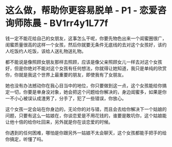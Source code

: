# 这么做，帮助你更容易脱单 - P1 - 恋爱咨询师陈晨 - BV1rr4y1L77f

钱一定不能花给自己的女朋友，这事怎么干呢，你要先物色出来一个闺蜜圈很广，闺蜜质量很高的这样一个女孩，然后你就要无条件无底线的去对这个女孩好，该约人吃饭约人吃饭，该给人送礼物送礼物。

都不能说是像照顾女朋友那样去照顾，应该是像父亲照顾女儿一样去对这个女孩好，但是你绝对不能对这个女孩有任何想法，你就得让她知道，我只是单纯的欣赏你，你就是我这个世界上最重要的朋友，即使我有了女朋友。

她也没有办法撼动你在我心目当中的地位，你只要做到这一点，这个女孩能给你搞定一切，你要是单身没对象，她会把这个问题给你解决的，身边闺蜜多，如果是你一不小心被误认成渣男了，分手了，犯了一些错误，你放心。

这个女孩一定会站在你身边的，无论你的对与错，而且会去给你解决下一个姑娘的问题，只要有这么一姑娘在，你谈恋爱是不用花钱的，谁要是敢坑你，这个姑娘能让他十倍的给你吐回来，另外就是你在谈恋爱的时候。

你遇到的任何困难，哪怕是你跟另外一姑娘不太会聊天，这个女孩都能手把手的给你搞定，听懂了吗。